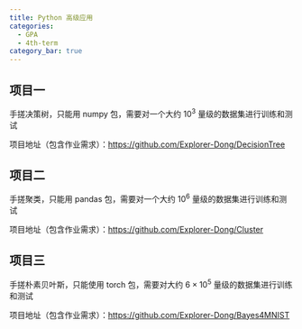 ```yaml
---
title: Python 高级应用
categories:
  - GPA
  - 4th-term
category_bar: true
---
```


## 项目一

手搓决策树，只能用 numpy 包，需要对一个大约 $10^3$ 量级的数据集进行训练和测试

项目地址（包含作业需求）：https://github.com/Explorer-Dong/DecisionTree

## 项目二

手搓聚类，只能用 pandas 包，需要对一个大约 $10^6$ 量级的数据集进行训练和测试

项目地址（包含作业需求）：https://github.com/Explorer-Dong/Cluster

## 项目三

手搓朴素贝叶斯，只能使用 torch 包，需要对大约 $6\times10^5$ 量级的数据集进行训练和测试

项目地址（包含作业需求）：https://github.com/Explorer-Dong/Bayes4MNIST
